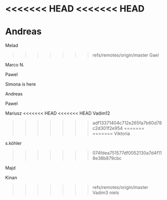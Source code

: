<<<<<<< HEAD
<<<<<<< HEAD
=======
Andreas
=======

Melad

>>>>>>> refs/remotes/origin/master
Gael 

Marco N.


Pawel

Simona is here

Andreas


Pawel

Mariusz
<<<<<<< HEAD
<<<<<<< HEAD
Vadim12
>>>>>>> adf13371404c712e265fa7b60d78c2d301f2e954
=======
=======
Viktoria

s.köhler
>>>>>>> 074fdea751577df0052130a7d4f118e38b879cbc

Majd

Kinan
>>>>>>> refs/remotes/origin/master
Vadim3
niels
